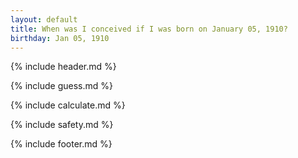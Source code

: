 ```yaml
---
layout: default
title: When was I conceived if I was born on January 05, 1910?
birthday: Jan 05, 1910
---
```


{% include header.md %}

{% include guess.md %}

{% include calculate.md %}

{% include safety.md %}

{% include footer.md %}



